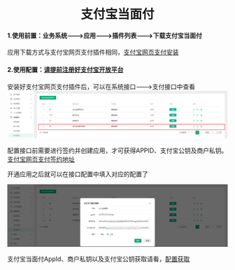 <h1 align="center">支付宝当面付</h1>

#### 1.使用前置：业务系统--->应用--->插件列表--->下载支付宝当面付

应用下载方式与支付宝网页支付插件相同，[支付宝网页支付安装](Alipayweb.md)

#### 2.使用配置：[请提前注册好支付宝开放平台](https://openhome.alipay.com/platform/developerIndex.htm)
安装好支付宝网页支付插件后，可以在系统接口--->支付接口中查看
![](img_pay_interface/5.png)

配置接口前需要进行签约并创建应用，才可获得APPID、支付宝公钥及商户私钥。[支付宝网页支付签约地址](https://b.alipay.com/signing/productDetailV2.htm?productId=I1011000290000001000)

开通应用之后就可以在接口配置中填入对应的配置了

![](img_pay_interface/6.png)

支付宝当面付AppId、商户私钥以及支付宝公钥获取请看，[配置获取](https://cloud.tencent.com/developer/article/1961973)







